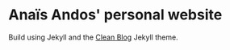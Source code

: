 # Anaïs Andos' personal website

Build using Jekyll and the [Clean Blog](https://github.com/StartBootstrap/startbootstrap-clean-blog-jekyll) Jekyll theme.